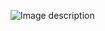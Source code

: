 ![Image description](https://images.gitee.com/uploads/images/2021/0705/151600_af278190_871414.png "Screenshot from 2021-07-05 15-14-58.png")